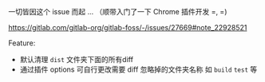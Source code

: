 一切皆因这个 issue 而起 ... （顺带入门了一下 Chrome 插件开发 =, =)

https://gitlab.com/gitlab-org/gitlab-foss/-/issues/27669#note_22928521

Feature:

+ 默认清理 `dist` 文件夹下面的所有diff
+ 通过插件 options 可自行更改需要 diff 忽略掉的文件夹名称 如 `build` `test` 等
